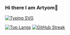 ### Hi there I am Artyom👋

<!--
**Phalanaxis/Phalanaxis** is a ✨ _special_ ✨ repository because its `README.md` (this file) appears on your GitHub profile.

Here are some ideas to get you started:

- 🔭 I’m currently working on ...
- 🌱 I’m currently learning ...
- 👯 I’m looking to collaborate on ...
- 🤔 I’m looking for help with ...
- 💬 Ask me about ...
- 📫 How to reach me: ...
- 😄 Pronouns: ...
- ⚡ Fun fact: ...
-->


[![Typing SVG](https://readme-typing-svg.herokuapp.com?color=%2336BCF7&lines=Junior+frontend+developer)](https://git.io/typing-svg)

[![Top Langs](https://github-readme-stats.vercel.app/api/top-langs/?username=Phalanaxis&layout=compact)](https://github.com/anuraghazra/github-readme-stats)
[![GitHub Streak](http://github-readme-streak-stats.herokuapp.com?user=Phalanaxis&theme=dark&background=000000)](https://git.io/streak-stats)
